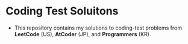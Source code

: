 # Coding Test Soluitons

* This repository contains my solutions to coding-test problems from **LeetCode** (US), **AtCoder** (JP), and **Programmers** (KR).

